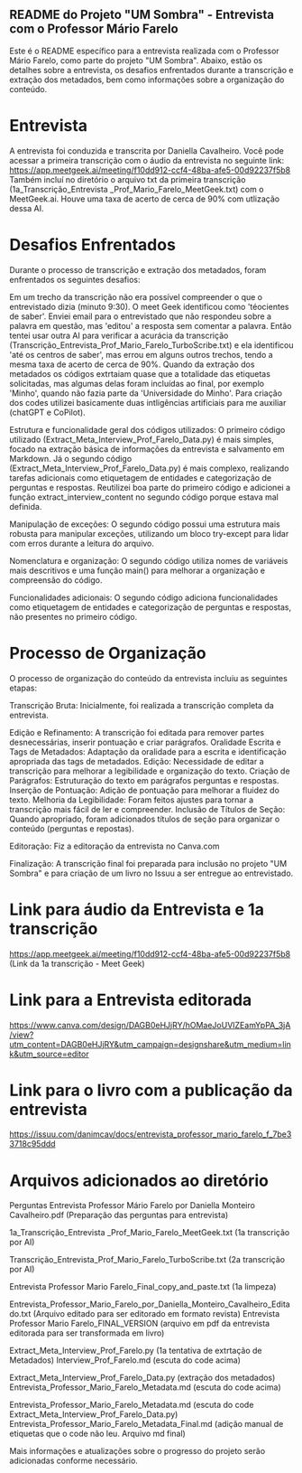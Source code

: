## README do Projeto "UM Sombra" - Entrevista com o Professor Mário Farelo

Este é o README específico para a entrevista realizada com o Professor Mário Farelo, como parte do projeto "UM Sombra". Abaixo, estão os detalhes sobre a entrevista, os desafios enfrentados durante a transcrição e extração dos metadados, bem como informações sobre a organização do conteúdo.

# Entrevista
A entrevista foi conduzida e transcrita por Daniella Cavalheiro. Você pode acessar a primeira transcrição com o áudio da entrevista no seguinte link:
https://app.meetgeek.ai/meeting/f10dd912-ccf4-48ba-afe5-00d92237f5b8
Também incluí no diretório o arquivo txt da primeira transcrição (1a_Transcrição_Entrevista _Prof_Mario_Farelo_MeetGeek.txt) com o MeetGeek.ai. Houve uma taxa de acerto de cerca de 90% com utlização dessa AI.

# Desafios Enfrentados

Durante o processo de transcrição e extração dos metadados, foram enfrentados os seguintes desafios:

Em um trecho da transcrição não era possível compreender o que o entrevistado dizia (minuto 9:30). O meet Geek identificou como 'téocientes de saber'. Enviei email para o entrevistado que não respondeu sobre a palavra em questão, mas 'editou' a resposta sem comentar a palavra. Então tentei usar outra AI para verificar a acurácia da transcrição (Transcrição_Entrevista_Prof_Mario_Farelo_TurboScribe.txt) e ela identificou 'até os centros de saber', mas errou em alguns outros trechos, tendo a mesma taxa de acerto de cerca de 90%.
Quando da extração dos metadados os códigos extrtaiam quase que a totalidade das etiquetas solicitadas, mas algumas delas foram incluídas ao final, por exemplo 'Minho', quando não fazia parte da 'Universidade do Minho'.
Para criação dos codes utilizei basicamente duas intligências artificiais para me auxiliar (chatGPT e CoPilot).

Estrutura e funcionalidade geral dos códigos utilizados: O primeiro código utilizado (Extract_Meta_Interview_Prof_Farelo_Data.py) é mais simples, focado na extração básica de informações da entrevista e salvamento em Markdown. Já o segundo código (Extract_Meta_Interview_Prof_Farelo_Data.py) é mais complexo, realizando tarefas adicionais como etiquetagem de entidades e categorização de perguntas e respostas. Reutilizei boa parte do primeiro código e adicionei a função extract_interview_content no segundo código porque estava mal definida.

Manipulação de exceções: O segundo código possui uma estrutura mais robusta para manipular exceções, utilizando um bloco try-except para lidar com erros durante a leitura do arquivo.

Nomenclatura e organização: O segundo código utiliza nomes de variáveis mais descritivos e uma função main() para melhorar a organização e compreensão do código.

Funcionalidades adicionais: O segundo código adiciona funcionalidades como etiquetagem de entidades e categorização de perguntas e respostas, não presentes no primeiro código.

# Processo de Organização
O processo de organização do conteúdo da entrevista incluiu as seguintes etapas:

Transcrição Bruta: Inicialmente, foi realizada a transcrição completa da entrevista.

Edição e Refinamento: A transcrição foi editada para remover partes desnecessárias, inserir pontuação e criar parágrafos.
    Oralidade Escrita e Tags de Metadados: Adaptação da oralidade para a escrita e identificação apropriada das tags de metadados.
    Edição: Necessidade de editar a transcrição para melhorar a legibilidade e organização do texto.
    Criação de Parágrafos: Estruturação do texto em parágrafos perguntas e respostas.
    Inserção de Pontuação: Adição de pontuação para melhorar a fluidez do texto.
    Melhoria da Legibilidade: Foram feitos ajustes para tornar a transcrição mais fácil de ler e compreender.
    Inclusão de Títulos de Seção: Quando apropriado, foram adicionados títulos de seção para organizar o conteúdo (perguntas e repostas).
    
Editoração: Fiz a editoração da entrevista no Canva.com 

Finalização: A transcrição final foi preparada para inclusão no projeto "UM Sombra" e para criação de um livro no Issuu a ser entregue ao entrevistado.


# Link para áudio da Entrevista e 1a transcrição
https://app.meetgeek.ai/meeting/f10dd912-ccf4-48ba-afe5-00d92237f5b8 (Link da 1a transcrição - Meet Geek)


# Link para a Entrevista editorada
https://www.canva.com/design/DAGB0eHJjRY/hOMaeJoUVIZEamYpPA_3jA/view?utm_content=DAGB0eHJjRY&utm_campaign=designshare&utm_medium=link&utm_source=editor


# Link para o livro com a publicação da entrevista
https://issuu.com/danimcav/docs/entrevista_professor_mario_farelo_f_7be33718c95ddd

# Arquivos adicionados ao diretório
Perguntas Entrevista Professor Mário Farelo por Daniella Monteiro Cavalheiro.pdf (Preparação das perguntas para entrevista)

1a_Transcrição_Entrevista _Prof_Mario_Farelo_MeetGeek.txt (1a transcrição por AI)

Transcrição_Entrevista_Prof_Mario_Farelo_TurboScribe.txt (2a transcrição por AI)

Entrevista Professor Mario Farelo_Final_copy_and_paste.txt (1a limpeza)

Entrevista_Professor_Mario_Farelo_por_Daniella_Monteiro_Cavalheiro_Editado.txt (Arquivo editado para ser editorado em formato revista)
Entrevista Professor Mario Farelo_FINAL_VERSION (arquivo em pdf da entrevista editorada para ser transformada em livro)

Extract_Meta_Interview_Prof_Farelo.py (1a tentativa de extrtação de Metadados)
Interview_Prof_Farelo.md (escuta do code acima)

Extract_Meta_Interview_Prof_Farelo_Data.py (extração dos metadados)
Entrevista_Professor_Mario_Farelo_Metadata.md (escuta do code acima)

Entrevista_Professor_Mario_Farelo_Metadata.md (escuta do code Extract_Meta_Interview_Prof_Farelo_Data.py)
Entrevista_Professor_Mario_Farelo_Metadata_Final.md (adição manual de etiquetas que o code não leu. Arquivo md final)


Mais informações e atualizações sobre o progresso do projeto serão adicionadas conforme necessário.

